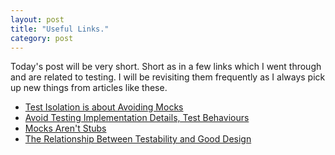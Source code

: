 ```yaml
---
layout: post
title: "Useful Links."
category: post
---
```


Today's post will be very short. Short as in a few links which I went through and are related to testing. I will be revisiting them frequently as I always pick up new things from articles like these.

- [Test Isolation is about Avoiding Mocks](https://www.destroyallsoftware.com/blog/2014/test-isolation-is-about-avoiding-mocks)
- [Avoid Testing Implementation Details, Test Behaviours](http://codebetter.com/iancooper/2011/10/06/avoid-testing-implementation-details-test-behaviours/)
- [Mocks Aren't Stubs](http://martinfowler.com/articles/mocksArentStubs.html)
- [The Relationship Between Testability and Good Design](http://www.drdobbs.com/testing/the-relationship-between-testability-and/240167101?pgno=2)
